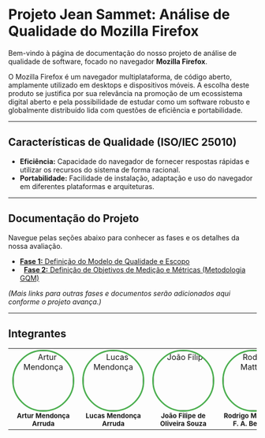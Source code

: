 # Projeto Jean Sammet: Análise de Qualidade do Mozilla Firefox

Bem-vindo à página de documentação do nosso projeto de análise de qualidade de software, focado no navegador **Mozilla Firefox**.

O Mozilla Firefox é um navegador multiplataforma, de código aberto, amplamente utilizado em desktops e dispositivos móveis. A escolha deste produto se justifica por sua relevância na promoção de um ecossistema digital aberto e pela possibilidade de estudar como um software robusto e globalmente distribuído lida com questões de eficiência e portabilidade.

---

## Características de Qualidade (ISO/IEC 25010)

-   **Eficiência:** Capacidade do navegador de fornecer respostas rápidas e utilizar os recursos do sistema de forma racional.
-   **Portabilidade:** Facilidade de instalação, adaptação e uso do navegador em diferentes plataformas e arquiteturas.

---

## Documentação do Projeto

Navegue pelas seções abaixo para conhecer as fases e os detalhes da nossa avaliação.

-   [**Fase 1:** Definição do Modelo de Qualidade e Escopo](./fase1.md)
-   [**Fase 2:** Definição de Objetivos de Medição e Métricas (Metodologia GQM)](./fase2.md)

*(Mais links para outras fases e documentos serão adicionados aqui conforme o projeto avança.)*

---

## Integrantes

<div align="center">
  <table align="center">
    <tr>
      <td align="center">
        <a href="https://github.com/ArtyMend07">
          <img style="border-radius: 50%; border: 3px solid #4CAF50;" src="https://github.com/ArtyMend07.png" width="120px;" alt="Artur Mendonça"/>
        </a><br />
        <sub><b>Artur Mendonça Arruda</b></sub><br/>
      </td>
      <td align="center">
        <a href="https://github.com/lucasarruda9">
          <img style="border-radius: 50%; border: 3px solid #4CAF50;" src="https://github.com/lucasarruda9.png" width="120px;" alt="Lucas Mendonça"/>
        </a><br />
        <sub><b>Lucas Mendonça Arruda</b></sub><br/>
      </td>
      <td align="center">
        <a href="https://github.com/joao151104">
          <img style="border-radius: 50%; border: 3px solid #4CAF50;" src="https://github.com/joao151104.png" width="120px;" alt="João Filipe"/>
        </a><br />
        <sub><b>João Filipe de Oliveira Souza</b></sub><br/>
      </td>
      <td align="center">
        <a href="https://github.com/Rodrigomfab88">
          <img style="border-radius: 50%; border: 3px solid #4CAF50;" src="https://github.com/Rodrigomfab88.png" width="120px;" alt="Rodrigo Mattos"/>
        </a><br />
        <sub><b>Rodrigo Mattos de F. A. Bezerra</b></sub><br/>
      </td>
    </tr>
  </table>
</div>
